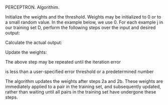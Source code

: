 PERCEPTRON.
Algorithim.

Initialize the weights and the threshold. Weights may be initialized to 0 or to a small random value. In the example below, we use 0.
For each example j in our training set D, perform the following steps over the input  and desired output:

Calculate the actual output:
 
	



Update the weights:
		




The above step may be repeated until the iteration error
	



is less than a user-specified error threshold        	or a predetermined number

The algorithm updates the weights after steps 2a and 2b. These weights are immediately applied to a pair in the training set, and subsequently updated, rather than waiting until all pairs in the training set have undergone these steps.

